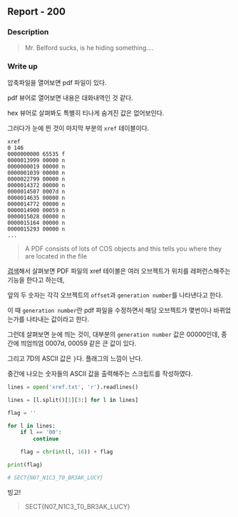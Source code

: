 ## Report - 200

### Description

> Mr. Belford sucks, is he hiding something....

### Write up

압축파일을 열어보면 pdf 파일이 있다.

pdf 뷰어로 열어보면 내용은 대화내역인 것 같다.

hex 뷰어로 살펴봐도 특별히 티나게 숨겨진 값은 없어보인다.

그러다가 눈에 띈 것이 마지막 부분의 `xref` 테이블이다.

```
xref
0 146
0000000000 65535 f
0000013999 00000 n
0000000019 00000 n
0000001039 00000 n
0000022799 00000 n
0000014372 00000 n
0000014507 0007d n
0000014635 00000 n
0000014772 00000 n
0000014900 00059 n
0000015028 00000 n
0000015164 00000 n
0000015293 00000 n
...
```

> A PDF consists of lots of COS objects and this tells you where they are located in the file

[검색](https://blog.idrsolutions.com/2011/05/understanding-the-pdf-file-format-%E2%80%93-pdf-xref-tables-explained/)해서 살펴보면 PDF 파일의 xref 테이블은 여러 오브젝트가 위치를 레퍼런스해주는 기능을 한다고 하는데,

앞의 두 숫자는 각각 오브젝트의 `offset`과 `generation number`를 나타낸다고 한다.

이 때 `generation number`란 pdf 파일을 수정하면서 해당 오브젝트가 몇번이나 바뀌었는가를 나타내는 값이라고 한다.

그런데 살펴보면 눈에 띄는 것이, 대부분의 `generation number` 값은 00000인데, 중간에 띄엄띄엄 0007d, 00059 같은 큰 값이 있다.

그리고 7D의 ASCII 값은 `}`다. 플래그의 느낌이 난다.

중간에 나오는 숫자들의 ASCII 값을 출력해주는 스크립트를 작성하였다.

```python
lines = open('xref.txt', 'r').readlines()

lines = [l.split()[1][3:] for l in lines]

flag = ''

for l in lines:
	if l == '00':
		continue

	flag = chr(int(l, 16)) + flag

print(flag)

# SECT{N07_N1C3_T0_BR3AK_LUCY}
```

빙고!

> SECT{N07_N1C3_T0_BR3AK_LUCY}
